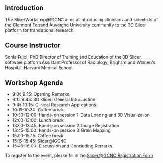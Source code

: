## Introduction

The SlicerWorkshop@IGCNC aims at introducing clinicians and scientists of the Clermont Ferrand Auvergne University community to the 3D Slicer platform for translational research.

## Course Instructor
Sonia Pujol, PhD
Director of Training and Education of the 3D Slicer software platform
Assistant Professor of Radiology, Brigham and Women's Hospital, Harvard Medical School

## Workshop Agenda
- 9:00:9:15: Opening Remarks 
- 9:15:9:45: 3D Slicer: General Introduction
- 9:45:10:15: Clinical Research Applications
- 10:15-10:30: Coffee break
- 10:30-12:00: Hands-on session 1: Data Loading and 3D Visualization 
- 12:00-13:00: Lunch break 
- 13:00-13:45: Hands-on session 2: Image Registration 
- 13:45-15:00: Hands-on session 3: Brain Mapping
- 15:00-15:15: Coffee break
- 15:15-15:45: Slicer@IGCNC
- 15:45-16:00: Discussion and Concluding Remarks


To register to the event, please fill in the [Slicer@IGCNC Registration Form](https://forms.gle/whudQWaGw98EaXE3A) 
